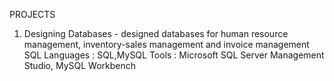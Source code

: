 PROJECTS

1. Designing Databases - designed databases for human resource management, inventory-sales management and invoice management 
   SQL Languages : SQL,MySQL
   Tools         : Microsoft SQL Server Management Studio, MySQL Workbench
